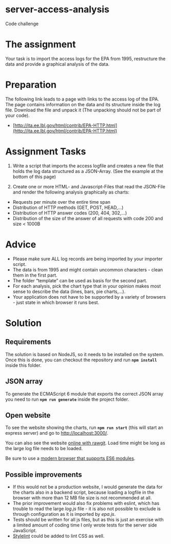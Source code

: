 # server-access-analysis

Code challenge

# The assignment
Your task is to import the access logs for the EPA from 1995, restructure the data and provide a graphical analysis of the data.

# Preparation
The following link leads to a page with links to the access log of the EPA. The page
contains information on the data and its structure inside the log file. Download the file
and unpack it (The unpacking should not be part of your code).

* [http://ita.ee.lbl.gov/html/contrib/EPA-HTTP.html](http://ita.ee.lbl.gov/html/contrib/EPA-HTTP.html)

# Assignment Tasks

1. Write a script that imports the access logfile and creates a new file that holds the log data structured as a JSON-Array. (See the example at the bottom of this page)

2. Create one or more HTML- and Javascript-Files that read the JSON-File and
render the following analysis graphically as charts:

* Requests per minute over the entire time span
* Distribution of HTTP methods (GET, POST, HEAD,...)
* Distribution of HTTP answer codes (200, 404, 302,...)
* Distribution of the size of the answer of all requests with code 200 and size < 1000B

# Advice
* Please make sure ALL log records are being imported by your importer script.
* The data is from 1995 and might contain uncommon characters - clean them in
the first part.
* The folder “template” can be used as basis for the second part.
* For each analysis, pick the chart type that in your opinion makes most sense to
describe the data (lines, bars, pie charts,...).
* Your application does not have to be supported by a variety of browsers - just
state in which browser it runs best.


# Solution

## Requirements

The solution is based on NodeJS, so it needs to be installed on the system.
Once this is done, you can checkout the repository and run **`npm install`** inside this folder.

## JSON array

To generate the ECMAScript 6 module that exports the correct JSON array you need to run **`npm run generate`** inside the project folder.

## Open website

To see the website showing the charts, run **`npm run start`** (this will start an express server) and go to [http://localhost:3000/](http://localhost:3000/).

You can also see the website [online with rawgit](https://cdn.rawgit.com/KevinHerklotz/server-access-analysis/53b97591/src/epa.html). Load time might be long as the large log file needs to be loaded.

Be sure to use a [modern browser that supports ES6 modules](https://caniuse.com/#feat=es6-module).

## Possible improvements

* If this would not be a production website, I would generate the data for the charts also in a backend script, because loading a logfile in the browser with more than 12 MB file size is not recommended at all.
* The prior improvement would also fix problems with eslint, which has trouble to read the large *log.js* file - it is also not possible to exclude is through configuration as it is imported by *epa.js*.
* Tests should be written for all js files, but as this is just an exercise with a limited amount of coding time I only wrote tests for the server side JavaScript.
* [Stylelint](https://github.com/stylelint/stylelint) could be added to lint CSS as well.
